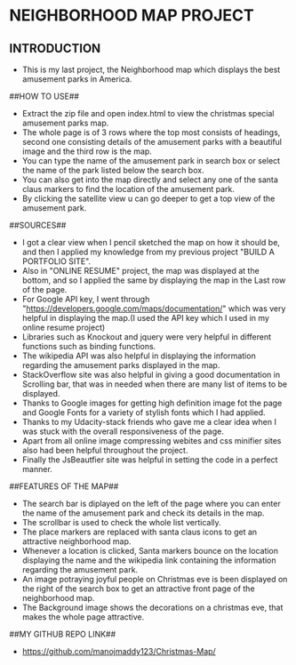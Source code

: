 # NEIGHBORHOOD MAP PROJECT #

## INTRODUCTION ##
- This is my last project, the Neighborhood map which displays the best amusement parks in America.

##HOW TO USE##
- Extract the zip file and open index.html to view the christmas special amusement parks map.
- The whole page is of 3 rows where the top most consists of headings, second one consisting details of the amusement parks with a beautiful image and the third row is the map.
- You can type the name of the amusement park in search box or select the name of the park listed below the search box.
- You can also get into the map directly and select any one of the santa claus markers to find the location of the amusement park.
- By clicking the satellite view u can go deeper to get a top view of the amusement park.

##SOURCES##
- I got a clear view when I pencil sketched the map on how it should be, and then I applied my knowledge from my previous project "BUILD A PORTFOLIO SITE".
- Also in "ONLINE RESUME" project, the map was displayed at the bottom, and so I applied the same by displaying the map in the Last row of the page.
- For Google API key, I went through "https://developers.google.com/maps/documentation/" which was very helpful in displaying the map.(I used the API key which I used in my online resume project)
- Libraries such as Knockout and jquery were very helpful in different functions such as binding functions.
- The wikipedia API was also helpful in displaying the information regarding the amusement parks displayed in the map.
- StackOverflow site was also helpful in giving a good documentation in Scrolling bar, that was in needed when there are many list of items to be displayed.
- Thanks to Google images for getting high definition image fot the page and Google Fonts for a variety of stylish fonts which I had applied.
- Thanks to my Udacity-stack friends who gave me a clear idea when I was stuck with the overall responsiveness of the page.
- Apart from all online image compressing webites and css minifier sites also had been helpful throughout the project.
- Finally the JsBeautfier site was helpful in setting the code in a perfect manner.

##FEATURES OF THE MAP##
- The search bar is diplayed on the left of the page where you can enter the name of the amusement park and check its details in the map.
- The scrollbar is used to check the whole list vertically.
- The place markers are replaced with santa claus icons to get an attractive neighborhood map.
- Whenever a location is clicked, Santa markers bounce on the location displaying the name and the wikipedia link containing the information regarding the amusement park.
- An image potraying joyful people on Christmas eve is been displayed on the right of the search box to get an attractive front page of the neighborhood map.
- The Background image shows the decorations on a christmas eve, that makes the whole page attractive.

##MY GITHUB REPO LINK##
- https://github.com/manojmaddy123/Christmas-Map/ 

